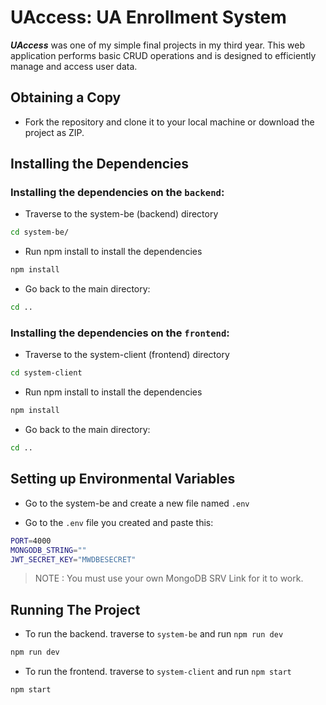 # UAccess: UA Enrollment System

***UAccess*** was one of my simple final projects in my third year. This web application performs basic CRUD operations and is designed to efficiently manage and access user data.

## Obtaining a Copy
- Fork the repository and clone it to your local machine or download the project as ZIP.

## Installing the Dependencies
### Installing the dependencies on the ``backend``:

- Traverse to the system-be (backend) directory
```bash
cd system-be/
```

- Run npm install to install the dependencies
```bash
npm install
```

- Go back to the main directory:
```bash
cd ..
```

### Installing the dependencies on the ``frontend``:

- Traverse to the system-client (frontend) directory
```bash
cd system-client
```

- Run npm install to install the dependencies
```bash
npm install
```

- Go back to the main directory:
```bash
cd ..
```

## Setting up Environmental Variables
- Go to the system-be and create a new file named ```.env```

- Go to the ```.env``` file you created and paste this:
```bash
PORT=4000
MONGODB_STRING=""
JWT_SECRET_KEY="MWDBESECRET"
```
> NOTE : You must use your own MongoDB SRV Link for it to work.

## Running The Project
- To run the backend. traverse to ```system-be``` and run ```npm run dev``` 
```bash
npm run dev
```

- To run the frontend. traverse to ```system-client``` and run ```npm start``` 
```bash
npm start
```
